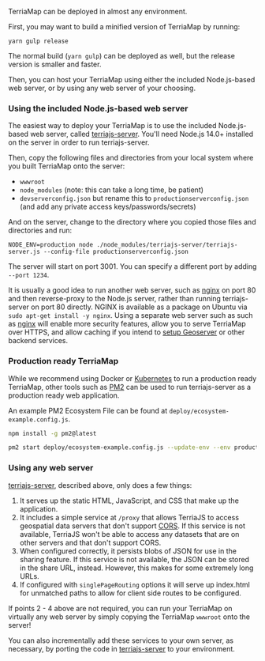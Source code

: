 TerriaMap can be deployed in almost any environment.

First, you may want to build a minified version of TerriaMap by running:

```
yarn gulp release
```

The normal build (`yarn gulp`) can be deployed as well, but the release version is smaller and faster.

Then, you can host your TerriaMap using either the included Node.js-based web server, or by using any web server of your choosing.

### Using the included Node.js-based web server

The easiest way to deploy your TerriaMap is to use the included Node.js-based web server, called [terriajs-server](https://github.com/TerriaJS/terriajs-server). You'll need Node.js 14.0+ installed on the server in order to run terriajs-server.

Then, copy the following files and directories from your local system where you built TerriaMap onto the server:

- `wwwroot`
- `node_modules` (note: this can take a long time, be patient)
- `devserverconfig.json` but rename this to `productionserverconfig.json` (and add any private access keys/passwords/secrets)

And on the server, change to the directory where you copied those files and directories and run:

```
NODE_ENV=production node ./node_modules/terriajs-server/terriajs-server.js --config-file productionserverconfig.json
```

The server will start on port 3001. You can specify a different port by adding ` --port 1234`.

It is usually a good idea to run another web server, such as [nginx](https://nginx.org/en/) on port 80 and then reverse-proxy to the Node.js server, rather than running terriajs-server on port 80 directly. NGINX is available as a package on Ubuntu via `sudo apt-get install -y nginx`. Using a separate web server such as such as [nginx](https://nginx.org/en/) will enable more security features, allow you to serve TerriaMap over HTTPS, and allow caching if you intend to [setup Geoserver](https://docs.terria.io/guide/deploying/setting-up-geoserver/) or other backend services.

### Production ready TerriaMap

While we recommend using Docker or [Kubernetes](./deploying-with-kubernetes.md) to run a production ready TerriaMap, other tools such as [PM2](https://pm2.keymetrics.io/docs/usage/quick-start/) can be used to run terriajs-server as a production ready web application.

An example PM2 Ecosystem File can be found at `deploy/ecosystem-example.config.js`.

```bash
npm install -g pm2@latest

pm2 start deploy/ecosystem-example.config.js --update-env --env production
```

### Using any web server

[terriajs-server](https://github.com/TerriaJS/terriajs-server), described above, only does a few things:

1. It serves up the static HTML, JavaScript, and CSS that make up the application.
2. It includes a simple service at `/proxy` that allows TerriaJS to access geospatial data servers that don't support [CORS](../connecting-to-data/cross-origin-resource-sharing.md). If this service is not available, TerriaJS won't be able to access any datasets that are on other servers and that don't support CORS.
3. When configured correctly, it persists blobs of JSON for use in the sharing feature. If this service is not available, the JSON can be stored in the share URL, instead. However, this makes for some extremely long URLs.
4. If configured with `singlePageRouting` options it will serve up index.html for unmatched paths to allow for client side routes to be configured.

If points 2 - 4 above are not required, you can run your TerriaMap on virtually any web server by simply copying the TerriaMap `wwwroot` onto the server!

You can also incrementally add these services to your own server, as necessary, by porting the code in [terriajs-server](https://github.com/TerriaJS/terriajs-server) to your environment.
